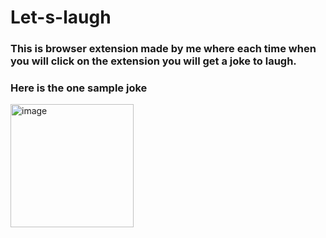 # Let-s-laugh
### This is browser extension made by me where each time when you will click on the extension you will get a joke to laugh.
### Here is the one sample joke
<img width="197" alt="image" src="https://user-images.githubusercontent.com/88340884/149525590-9cfd1116-a531-4b18-8cb4-a08415f250ca.png">
